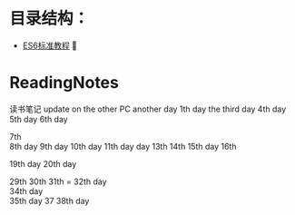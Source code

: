 
# 目录结构：
*   [ES6标准教程](https://sophieu.github.io/ReadingNotes/)
:pig: 
# ReadingNotes
读书笔记
update on the other PC
another day  1th day
the third day
4th day
5th day 
6th day 
 
7th  
8th day 
9th day 
10th day 
11th day 
 day 
13th 
14th 
15th day
16th 

19th day 
20th day 

29th 
30th 
31th =
32th day  
34th day  
35th day
37
38th day 

